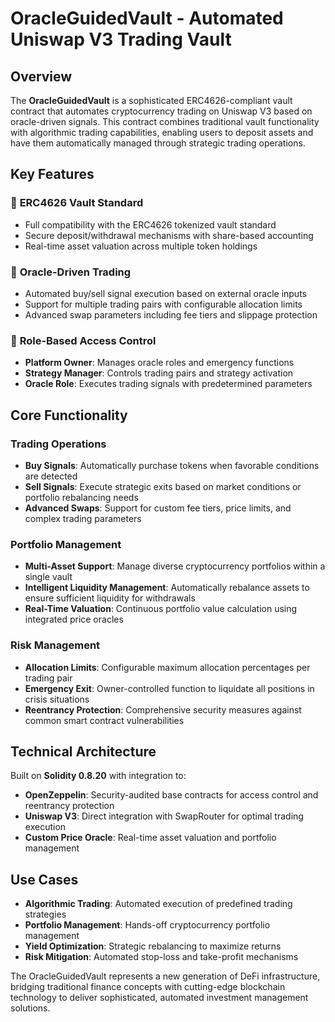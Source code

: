 # OracleGuidedVault - Automated Uniswap V3 Trading Vault

## Overview

The **OracleGuidedVault** is a sophisticated ERC4626-compliant vault contract that automates cryptocurrency trading on Uniswap V3 based on oracle-driven signals. This contract combines traditional vault functionality with algorithmic trading capabilities, enabling users to deposit assets and have them automatically managed through strategic trading operations.

## Key Features

### 🏦 **ERC4626 Vault Standard**
- Full compatibility with the ERC4626 tokenized vault standard
- Secure deposit/withdrawal mechanisms with share-based accounting
- Real-time asset valuation across multiple token holdings

### 🤖 **Oracle-Driven Trading**
- Automated buy/sell signal execution based on external oracle inputs
- Support for multiple trading pairs with configurable allocation limits
- Advanced swap parameters including fee tiers and slippage protection

### 🔐 **Role-Based Access Control**
- **Platform Owner**: Manages oracle roles and emergency functions
- **Strategy Manager**: Controls trading pairs and strategy activation
- **Oracle Role**: Executes trading signals with predetermined parameters

## Core Functionality

### Trading Operations
- **Buy Signals**: Automatically purchase tokens when favorable conditions are detected
- **Sell Signals**: Execute strategic exits based on market conditions or portfolio rebalancing needs
- **Advanced Swaps**: Support for custom fee tiers, price limits, and complex trading parameters

### Portfolio Management
- **Multi-Asset Support**: Manage diverse cryptocurrency portfolios within a single vault
- **Intelligent Liquidity Management**: Automatically rebalance assets to ensure sufficient liquidity for withdrawals
- **Real-Time Valuation**: Continuous portfolio value calculation using integrated price oracles

### Risk Management
- **Allocation Limits**: Configurable maximum allocation percentages per trading pair
- **Emergency Exit**: Owner-controlled function to liquidate all positions in crisis situations
- **Reentrancy Protection**: Comprehensive security measures against common smart contract vulnerabilities

## Technical Architecture

Built on **Solidity 0.8.20** with integration to:
- **OpenZeppelin**: Security-audited base contracts for access control and reentrancy protection
- **Uniswap V3**: Direct integration with SwapRouter for optimal trading execution
- **Custom Price Oracle**: Real-time asset valuation and portfolio management

## Use Cases

- **Algorithmic Trading**: Automated execution of predefined trading strategies
- **Portfolio Management**: Hands-off cryptocurrency portfolio management
- **Yield Optimization**: Strategic rebalancing to maximize returns
- **Risk Mitigation**: Automated stop-loss and take-profit mechanisms

The OracleGuidedVault represents a new generation of DeFi infrastructure, bridging traditional finance concepts with cutting-edge blockchain technology to deliver sophisticated, automated investment management solutions.